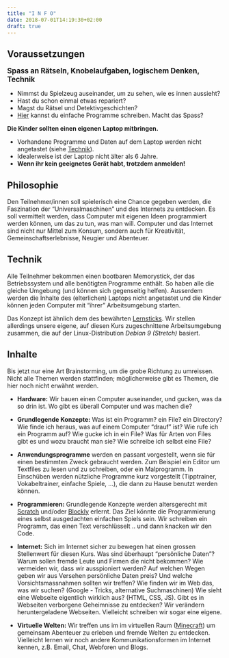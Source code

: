 ```yaml
---
title: "I N F O"
date: 2018-07-01T14:19:30+02:00
draft: true
---
```


## Voraussetzungen

<div class="alert alert-success">
<b style=font-size:120%;">Spass an Rätseln, Knobelaufgaben, logischem Denken, Technik</b>
<ul>
	<li>Nimmst du Spielzeug auseinander, um zu sehen, wie es innen aussieht?</li>
	<li>Hast du schon einmal etwas repariert?</li>
	<li>Magst du Rätsel und Detektivgeschichten?</li>
	<li><a href="https://blockly-games.appspot.com/?lang=de" target="_blank">Hier</a> kannst du einfache Programme schreiben. Macht das Spass?</li>
</ul>
</div>

<div class="alert alert-info">
<b>Die Kinder sollten einen eigenen Laptop mitbringen.</b>
<ul>
	<li>Vorhandene Programme und Daten auf dem Laptop werden nicht angetastet (siehe <a href="#technik">Technik</a>).</li>
	<li>Idealerweise ist der Laptop nicht älter als 6 Jahre.</li>
<li><b>Wenn ihr kein geeignetes Gerät habt, trotzdem anmelden!</b></li>
</ul>
</div>


## Philosophie

Den Teilnehmer/innen soll spielerisch eine Chance gegeben werden, die
Faszination der “Universalmaschinen” und des Internets zu
entdecken. Es soll vermittelt werden, dass Computer mit eigenen Ideen
programmiert werden können, um das zu tun, was man will. Computer und
das Internet sind nicht nur Mittel zum Konsum, sondern auch für
Kreativität, Gemeinschaftserlebnisse, Neugier und Abenteuer.

## Technik

Alle Teilnehmer bekommen einen bootbaren Memorystick, der das Betriebssystem und alle benötigten
Programme enthält. So haben alle die gleiche Umgebung (und können sich gegenseitig helfen).
Ausserdem werden die Inhalte des (elterlichen) Laptops nicht angetastet und die Kinder können
jeden Computer mit “ihrer” Arbeitsumgebung starten.

Das Konzept ist ähnlich dem des bewährten <a
href="https://www.imedias.ch/themen/lernstick/index.cfm" target="_blank">Lernsticks</a>. Wir
stellen allerdings unsere eigene, auf diesen Kurs zugeschnittene
Arbeitsumgebung zusammen, die auf der Linux-Distribution <i>Debian 9
(Stretch)</i> basiert.

## Inhalte

<div class="alert alert-warning">
	Bis jetzt nur eine Art Brainstorming, um die grobe Richtung zu umreissen. Nicht alle Themen werden
	stattfinden; möglicherweise gibt es Themen, die hier noch nicht erwähnt werden.
</div>

+ **Hardware:** Wir bauen einen Computer auseinander, und gucken, was da
  so drin ist. Wo gibt es überall Computer und was machen die?

+ **Grundlegende Konzepte:** Was ist ein Programm? ein File? ein
  Directory? Wie finde ich heraus, was auf einem Computer “drauf” ist?
  Wie rufe ich ein Programm auf? Wie gucke ich in ein File? Was für
  Arten von Files gibt es und wozu braucht man sie? Wie schreibe ich
  selbst eine File?

+ **Anwendungsprogramme** werden en passant vorgestellt, wenn sie für
  einen bestimmten Zweck gebraucht werden. Zum Beispiel ein Editor um
  Textfiles zu lesen und zu schreiben, oder ein Malprogramm. In
  Einschüben werden nützliche Programme kurz vorgestellt (Tipptrainer,
  Vokabeltrainer, einfache Spiele, ...), die dann zu Hause benutzt
  werden können.

+ **Programmieren:** Grundlegende Konzepte werden altersgerecht mit <a
  href="https://de.wikipedia.org/wiki/Scratch_(Programmiersprache)"
  target="_blank">Scratch</a> und/oder <a
  href="https://blockly-games.appspot.com/?lang=de"
  target="_blank">Blockly</a> erlernt. Das Ziel könnte die
  Programmierung eines selbst ausgedachten einfachen Spiels sein. Wir
  schreiben ein Programm, das einen Text verschlüsselt .. und dann
  knacken wir den Code.

+ **Internet:** Sich im Internet sicher zu bewegen hat einen grossen
  Stellenwert für diesen Kurs. Was sind überhaupt “persönliche Daten”?
  Warum sollen fremde Leute und Firmen die nicht bekommen? Wie
  vermeiden wir, dass wir ausspioniert werden? Auf welchen Wegen geben
  wir aus Versehen persönliche Daten preis? Und welche
  Vorsichtsmassnahmen sollten wir treffen? Wie finden wir im Web das,
  was wir suchen? (Google - Tricks, alternative Suchmaschinen) Wie
  sieht eine Webseite eigentlich wirklich aus? (HTML, CSS, JS). Gibt
  es in Webseiten verborgene Geheimnisse zu entdecken? Wir verändern
  heruntergeladene Webseiten. Vielleicht schreiben wir sogar eine
  eigene.

+ **Virtuelle Welten:** Wir treffen uns im im virtuellen Raum (<a
  href="https://minecraft.net/de-de/what-is-minecraft/"
  target="_blank">Minecraft</a>) um gemeinsam Abenteuer zu erleben und
  fremde Welten zu entdecken. Vielleicht lernen wir noch andere
  Kommunikationsformen im Internet kennen, z.B. Email, Chat, Webforen
  und Blogs.
